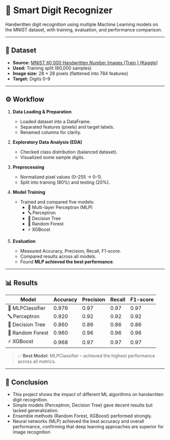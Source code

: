 # 📘 Smart Digit Recognizer

Handwritten digit recognition using multiple Machine Learning models on the MNIST dataset, with training, evaluation, and performance comparison.

---

## 📂 Dataset

- **Source:** [MNIST 60,000 Handwritten Number Images (Train ) (Kaggle)](https://www.kaggle.com/datasets/oddrationale/mnist-in-csv)  
- **Used:** Training split (60,000 samples)  
- **Image size:** 28 × 28 pixels (flattened into 784 features)  
- **Target:** Digits 0–9  

---

## ⚙️ Workflow

1. **Data Loading & Preparation**
   - Loaded dataset into a DataFrame.
   - Separated features (pixels) and target labels.
   - Renamed columns for clarity.

2. **Exploratory Data Analysis (EDA)**
   - Checked class distribution (balanced dataset).
   - Visualized some sample digits.

3. **Preprocessing**
   - Normalized pixel values (0–255 → 0–1).
   - Split into training (80%) and testing (20%).

4. **Model Training**
   - Trained and compared five models:
     - 🧠 Multi-layer Perceptron (MLP)  
     - 🔤 Perceptron  
     - 🌳 Decision Tree  
     - 🌲 Random Forest  
     - ⚡ XGBoost  

5. **Evaluation**
   - Measured Accuracy, Precision, Recall, F1-score.
   - Compared results across all models.
   - Found **MLP achieved the best performance**.

---

## 📊 Results

| Model              | Accuracy | Precision | Recall | F1-score |
|--------------------|----------|-----------|--------|----------|
| 🧠 MLPClassifier   | 0.976    | 0.97      | 0.97   | 0.97     |
| 🔤 Perceptron      | 0.920    | 0.92      | 0.92   | 0.92     |
| 🌳 Decision Tree   | 0.860    | 0.86      | 0.86   | 0.86     |
| 🌲 Random Forest   | 0.960    | 0.96      | 0.96   | 0.96     |
| ⚡ XGBoost         | 0.968    | 0.97      | 0.97   | 0.97     |

> ✅ **Best Model:** MLPClassifier – achieved the highest performance across all metrics.

---

## 🚀 Conclusion

- This project shows the impact of different ML algorithms on handwritten digit recognition.  
- Simple models (Perceptron, Decision Tree) gave decent results but lacked generalization.  
- Ensemble methods (Random Forest, XGBoost) performed strongly.  
- Neural networks (MLP) achieved the best accuracy and overall performance, confirming that deep learning approaches are superior for image recognition